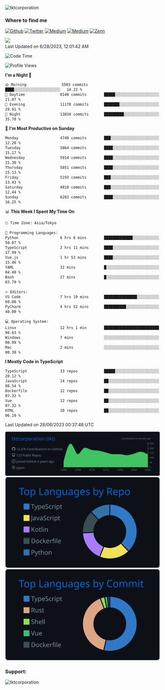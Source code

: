 <p align="left"> <img src="https://komarev.com/ghpvc/?username=tktcorporation&label=Profile%20views&color=0e75b6&style=flat" alt="tktcorporation" /> </p>

<h3>Where to find me</h3>
<p>
<a href="https://github.com/tktcorporation" target="_blank"><img alt="Github" src="https://img.shields.io/badge/GitHub-%2312100E.svg?&style=for-the-badge&logo=Github&logoColor=white" /></a>
<a href="https://twitter.com/tktcorporation" target="_blank"><img alt="Twitter" src="https://img.shields.io/badge/twitter-%231DA1F2.svg?&style=for-the-badge&logo=twitter&logoColor=white" /></a>
<a href="https://www.linkedin.com/in/tktcorporation" target="_blank"><img alt="Medium" src="https://img.shields.io/badge/linkdin-0a66c2.svg?&style=for-the-badge&logo=linkedin&logoColor=white" /></a>
<a href="https://qiita.com/tktcorporation" target="_blank"><img alt="Medium" src="https://img.shields.io/badge/qiita-55C500.svg?&style=for-the-badge&logo=qiita&logoColor=white" /></a>
<a href="https://zenn.dev/tktcorporation" target="_blank"><img alt="Zenn" src="https://img.shields.io/badge/Zenn-3EA8FF.svg?&style=for-the-badge&logo=Zenn&logoColor=white" /></a>
</p>

<!--START_SECTION:lapras-card-->
<a href="https://lapras.com/public/tktcorporation" target="_blank" rel="noopener noreferrer"><img src="https://lapras-card-generator.vercel.app/api/svg?e=3.86&b=3.48&i=3.58&b1=%23232323&b2=%236d6d6d&i1=%23212121&i2=%23818181&l=en" width="300" ></a>  
Last Updated on 6/28/2023, 12:01:42 AM
<!--END_SECTION:lapras-card-->
  
<!--START_SECTION:waka-->
![Code Time](http://img.shields.io/badge/Code%20Time-1%2C051%20hrs%2023%20mins-blue)

![Profile Views](http://img.shields.io/badge/Profile%20Views-0-blue)

**I'm a Night 🦉** 

```text
🌞 Morning                5503 commits        ████░░░░░░░░░░░░░░░░░░░░░   14.23 % 
🌆 Daytime                8148 commits        █████░░░░░░░░░░░░░░░░░░░░   21.07 % 
🌃 Evening                11178 commits       ███████░░░░░░░░░░░░░░░░░░   28.91 % 
🌙 Night                  13834 commits       █████████░░░░░░░░░░░░░░░░   35.78 % 
```
📅 **I'm Most Productive on Sunday** 

```text
Monday                   4748 commits        ███░░░░░░░░░░░░░░░░░░░░░░   12.28 % 
Tuesday                  5864 commits        ████░░░░░░░░░░░░░░░░░░░░░   15.17 % 
Wednesday                5914 commits        ████░░░░░░░░░░░░░░░░░░░░░   15.30 % 
Thursday                 5851 commits        ████░░░░░░░░░░░░░░░░░░░░░   15.13 % 
Friday                   5193 commits        ███░░░░░░░░░░░░░░░░░░░░░░   13.43 % 
Saturday                 4810 commits        ███░░░░░░░░░░░░░░░░░░░░░░   12.44 % 
Sunday                   6283 commits        ████░░░░░░░░░░░░░░░░░░░░░   16.25 % 
```


📊 **This Week I Spent My Time On** 

```text
🕑︎ Time Zone: Asia/Tokyo

💬 Programming Languages: 
Python                   6 hrs 6 mins        █████████████░░░░░░░░░░░░   50.07 % 
TypeScript               2 hrs 11 mins       ████░░░░░░░░░░░░░░░░░░░░░   17.99 % 
Vue.js                   1 hr 53 mins        ████░░░░░░░░░░░░░░░░░░░░░   15.46 % 
YAML                     32 mins             █░░░░░░░░░░░░░░░░░░░░░░░░   04.40 % 
Bash                     27 mins             █░░░░░░░░░░░░░░░░░░░░░░░░   03.79 % 

🔥 Editors: 
VS Code                  7 hrs 19 mins       ███████████████░░░░░░░░░░   60.00 % 
PyCharm                  4 hrs 52 mins       ██████████░░░░░░░░░░░░░░░   40.00 % 

💻 Operating System: 
Linux                    12 hrs 1 min        █████████████████████████   98.63 % 
Windows                  7 mins              ░░░░░░░░░░░░░░░░░░░░░░░░░   00.99 % 
Mac                      2 mins              ░░░░░░░░░░░░░░░░░░░░░░░░░   00.38 % 
```

**I Mostly Code in TypeScript** 

```text
TypeScript               33 repos            █████░░░░░░░░░░░░░░░░░░░░   20.12 % 
JavaScript               14 repos            ██░░░░░░░░░░░░░░░░░░░░░░░   08.54 % 
Dockerfile               12 repos            ██░░░░░░░░░░░░░░░░░░░░░░░   07.32 % 
Vue                      12 repos            ██░░░░░░░░░░░░░░░░░░░░░░░   07.32 % 
HTML                     10 repos            ██░░░░░░░░░░░░░░░░░░░░░░░   06.10 % 
```




 Last Updated on 28/06/2023 00:37:48 UTC
<!--END_SECTION:waka-->

[![](https://raw.githubusercontent.com/tktcorporation/tktcorporation/master/profile-summary-card-output/github_dark/0-profile-details.svg)](https://github.com/vn7n24fzkq/github-profile-summary-cards)
[![](https://raw.githubusercontent.com/tktcorporation/tktcorporation/master/profile-summary-card-output/github_dark/1-repos-per-language.svg)](https://github.com/vn7n24fzkq/github-profile-summary-cards) [![](https://raw.githubusercontent.com/tktcorporation/tktcorporation/master/profile-summary-card-output/github_dark/2-most-commit-language.svg)](https://github.com/vn7n24fzkq/github-profile-summary-cards)

<h3 align="left">Support:</h3>
<p><a href="https://www.buymeacoffee.com/tktcorporation"> <img align="left" src="https://cdn.buymeacoffee.com/buttons/v2/default-yellow.png" height="50" width="210" alt="tktcorporation" /></a></p><br><br>
